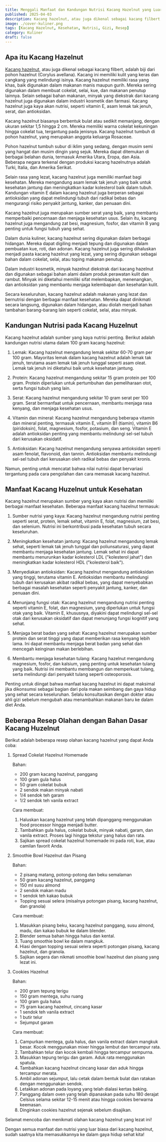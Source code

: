 ```yaml
---
title: Menggali Manfaat dan Kandungan Nutrisi Kacang Hazelnut yang Luar Biasa
published: 2025-04-03
description: Kacang hazelnut, atau juga dikenal sebagai kacang filbert, adalah biji dari pohon hazelnut (Corylus avellana). Kacang ini memiliki kulit yang keras dan cangkang yang melindungi isinya.
image: ./cover-kuliner.png
tags: [Kacang Hazelnut, Kesehatan, Nutrisi, Gizi, Resep]
category: Kuliner
draft: false
---
```


## Apa itu Kacang Hazelnut 

[Kacang hazelnut](https://id.m.wikipedia.org/wiki/Kacang_bunduk), atau juga dikenal sebagai kacang filbert, adalah biji dari pohon hazelnut (Corylus avellana). Kacang ini memiliki kulit yang keras dan cangkang yang melindungi isinya. Kacang hazelnut memiliki rasa yang khas, baik digunakan dalam makanan manis maupun gurih. Mereka sering digunakan dalam membuat cokelat, selai, kue, dan makanan penutup lainnya. Selain sebagai bahan makanan, minyak yang diekstrak dari kacang hazelnut juga digunakan dalam industri kosmetik dan farmasi. Kacang hazelnut juga kaya akan nutrisi, seperti vitamin E, asam lemak tak jenuh, serat, dan antioksidan.

Kacang hazelnut biasanya berbentuk bulat atau sedikit memanjang, dengan ukuran sekitar 1,5 hingga 2 cm. Mereka memiliki warna cokelat kekuningan hingga cokelat tua, tergantung pada jenisnya. Kacang hazelnut tumbuh di pohon hazelnut, yang merupakan anggota keluarga Rosaceae.

Pohon hazelnut tumbuh subur di iklim yang sedang, dengan musim semi yang hangat dan musim dingin yang sejuk. Mereka dapat ditemukan di berbagai belahan dunia, termasuk Amerika Utara, Eropa, dan Asia. Beberapa negara terkenal dengan produksi kacang hazelnutnya adalah Turki, Italia, dan Amerika Serikat.

Selain rasa yang lezat, kacang hazelnut juga memiliki manfaat bagi kesehatan. Mereka mengandung asam lemak tak jenuh yang baik untuk kesehatan jantung dan meningkatkan kadar kolesterol baik dalam tubuh. Kandungan vitamin E dalam kacang hazelnut juga berperan sebagai antioksidan yang dapat melindungi tubuh dari radikal bebas dan mengurangi risiko penyakit jantung, kanker, dan penuaan dini.

Kacang hazelnut juga merupakan sumber serat yang baik, yang membantu memperbaiki pencernaan dan menjaga kesehatan usus. Selain itu, kacang hazelnut juga mengandung zat besi, magnesium, fosfor, dan vitamin B yang penting untuk fungsi tubuh yang sehat.

Dalam dunia kuliner, kacang hazelnut sering digunakan dalam berbagai hidangan. Mereka dapat digiling menjadi tepung dan digunakan dalam pembuatan kue, roti, dan adonan. Kacang hazelnut juga sering dihaluskan menjadi pasta kacang hazelnut yang lezat, yang sering digunakan sebagai bahan dalam cokelat, selai, atau toping makanan penutup.

Dalam industri kosmetik, minyak hazelnut diekstrak dari kacang hazelnut dan digunakan sebagai bahan alami dalam produk perawatan kulit dan rambut. Minyak ini diketahui memiliki sifat melembapkan, menenangkan, dan antioksidan yang membantu menjaga kelembapan dan kesehatan kulit.

Secara keseluruhan, kacang hazelnut adalah makanan yang lezat dan bernutrisi dengan berbagai manfaat kesehatan. Mereka dapat dinikmati secara langsung, digunakan dalam hidangan, atau diolah menjadi bahan tambahan barang-barang lain seperti cokelat, selai, atau minyak.

## Kandungan Nutrisi pada Kacang Huzelnut

Kacang hazelnut adalah sumber yang kaya nutrisi penting. Berikut adalah kandungan nutrisi utama dalam 100 gram kacang hazelnut:

1. Lemak: Kacang hazelnut mengandung lemak sekitar 60-70 gram per 100 gram. Mayoritas lemak dalam kacang hazelnut adalah lemak tak jenuh, terutama asam lemak tak jenuh tunggal seperti asam oleat. Lemak tak jenuh ini diketahui baik untuk kesehatan jantung.

2. Protein: Kacang hazelnut mengandung sekitar 15 gram protein per 100 gram. Protein diperlukan untuk pertumbuhan dan pemeliharaan otot, serta fungsi tubuh yang lain.

3. Serat: Kacang hazelnut mengandung sekitar 10 gram serat per 100 gram. Serat bermanfaat untuk pencernaan, membantu menjaga rasa kenyang, dan menjaga kesehatan usus.

4. Vitamin dan mineral: Kacang hazelnut mengandung beberapa vitamin dan mineral penting, termasuk vitamin E, vitamin B1 (tiamin), vitamin B6 (piridoksin), folat, magnesium, fosfor, potasium, dan seng. Vitamin E adalah antioksidan penting yang membantu melindungi sel-sel tubuh dari kerusakan oksidatif.

5. Antioksidan: Kacang hazelnut mengandung senyawa antioksidan seperti asam fenolat, flavonoid, dan tannin. Antioksidan membantu melindungi sel-sel tubuh dari kerusakan oleh radikal bebas dan penyakit kronis.

Namun, penting untuk mencatat bahwa nilai nutrisi dapat bervariasi tergantung pada cara pengolahan dan cara memasak kacang hazelnut.

## Manfaat Kacang Huzelnut untuk Kesehatan

Kacang hazelnut merupakan sumber yang kaya akan nutrisi dan memiliki berbagai manfaat kesehatan. Beberapa manfaat kacang hazelnut termasuk:

1. Sumber nutrisi yang kaya: Kacang hazelnut mengandung nutrisi penting seperti serat, protein, lemak sehat, vitamin E, folat, magnesium, zat besi, dan selenium. Nutrisi ini berkontribusi pada kesehatan tubuh secara keseluruhan.

2. Meningkatkan kesehatan jantung: Kacang hazelnut mengandung lemak sehat, seperti lemak tak jenuh tunggal dan poliunsaturasi, yang dapat membantu menjaga kesehatan jantung. Lemak sehat ini dapat membantu menurunkan kadar kolesterol LDL ("kolesterol jahat") dan meningkatkan kadar kolesterol HDL ("kolesterol baik").

3. Menyediakan antioksidan: Kacang hazelnut mengandung antioksidan yang tinggi, terutama vitamin E. Antioksidan membantu melindungi tubuh dari kerusakan akibat radikal bebas, yang dapat menyebabkan berbagai masalah kesehatan seperti penyakit jantung, kanker, dan penuaan dini.

4. Menunjang fungsi otak: Kacang hazelnut mengandung nutrisi penting seperti vitamin E, folat, dan magnesium, yang diperlukan untuk fungsi otak yang baik. Vitamin E, khususnya, diyakini dapat melindungi sel-sel otak dari kerusakan oksidatif dan dapat menunjang fungsi kognitif yang sehat.

5. Menjaga berat badan yang sehat: Kacang hazelnut merupakan sumber protein dan serat tinggi yang dapat memberikan rasa kenyang lebih lama. Ini dapat membantu menjaga berat badan yang sehat dan mencegah keinginan makan berlebihan.

6. Membantu menjaga kesehatan tulang: Kacang hazelnut mengandung magnesium, fosfor, dan kalsium, yang penting untuk kesehatan tulang yang baik. Nutrisi ini membantu membangun dan memperkuat tulang, serta melindungi dari penyakit tulang seperti osteoporosis.

Penting untuk diingat bahwa manfaat kacang hazelnut ini dapat maksimal jika dikonsumsi sebagai bagian dari pola makan seimbang dan gaya hidup yang sehat secara keseluruhan. Selalu konsultasikan dengan dokter atau ahli gizi sebelum mengubah atau menambahkan makanan baru ke dalam diet Anda.

## Beberapa Resep Olahan dengan Bahan Dasar Kacang Huzelnut

Berikut adalah beberapa resep olahan kacang hazelnut yang dapat Anda coba:

1. Spread Cokelat Hazelnut Homemade

   Bahan:

     - 200 gram kacang hazelnut, panggang
     - 100 gram gula halus
     - 50 gram cokelat bubuk
     - 2 sendok makan minyak nabati
     - 1/4 sendok teh garam
     - 1/2 sendok teh vanila extract

   Cara membuat:

     1. Haluskan kacang hazelnut yang telah dipanggang menggunakan food processor hingga menjadi butter.
     2. Tambahkan gula halus, cokelat bubuk, minyak nabati, garam, dan vanila extract. Proses lagi hingga tekstur yang halus dan rata.
     3. Sajikan spread cokelat hazelnut homemade ini pada roti, kue, atau camilan favorit Anda.

2. Smoothie Bowl Hazelnut dan Pisang

   Bahan:

     - 2 pisang matang, potong-potong dan beku semalaman
     - 50 gram kacang hazelnut, panggang
     - 150 ml susu almond
     - 2 sendok makan madu
     - 1 sendok teh kakao bubuk
     - Topping sesuai selera (misalnya potongan pisang, kacang hazelnut, dan granola)

   Cara membuat:

     1. Masukkan pisang beku, kacang hazelnut panggang, susu almond, madu, dan kakao bubuk ke dalam blender.
     2. Blender semua bahan hingga halus dan kental.
     3. Tuang smoothie bowl ke dalam mangkuk.
     4. Hiasi dengan topping sesuai selera seperti potongan pisang, kacang hazelnut, dan granola.
     5. Sajikan segera dan nikmati smoothie bowl hazelnut dan pisang yang lezat ini.

3. Cookies Hazelnut

   Bahan:

     - 200 gram tepung terigu
     - 150 gram mentega, suhu ruang
     - 100 gram gula halus
     - 75 gram kacang hazelnut, cincang kasar
     - 1 sendok teh vanila extract
     - 1 butir telur
     - Sejumput garam

   Cara membuat:

     1. Campurkan mentega, gula halus, dan vanila extract dalam mangkuk besar. Kocok menggunakan mixer hingga lembut dan tercampur rata.
     2. Tambahkan telur dan kocok kembali hingga tercampur sempurna.
     3. Masukkan tepung terigu dan garam. Aduk rata menggunakan spatula.
     4. Tambahkan kacang hazelnut cincang kasar dan aduk hingga tercampur merata.
     5. Ambil adonan sejumput, lalu cetak dalam bentuk bulat dan ratakan dengan menggunakan sendok.
     6. Letakkan adonan pada loyang yang telah dialasi kertas baking.
     7. Panggang dalam oven yang telah dipanaskan pada suhu 180 derajat Celsius selama sekitar 12-15 menit atau hingga cookies berwarna keemasan.
     8. Dinginkan cookies hazelnut sejenak sebelum disajikan.

Selamat mencoba dan menikmati olahan kacang hazelnut yang lezat ini!

Dengan semua manfaat dan nutrisi yang luar biasa dari kacang hazelnut, sudah saatnya kita memasukkannya ke dalam gaya hidup sehat kita!